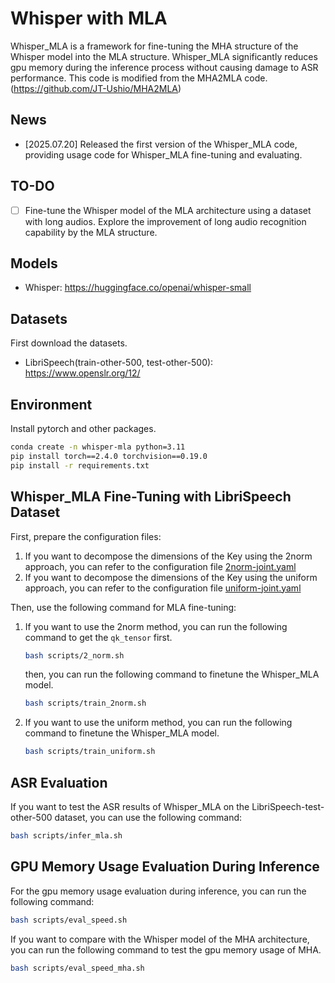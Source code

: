 # Whisper with MLA

Whisper_MLA is a framework for fine-tuning the MHA structure of the Whisper model into the MLA structure. Whisper_MLA significantly reduces gpu memory during the inference process without causing damage to ASR performance. This code is modified from the MHA2MLA code.(https://github.com/JT-Ushio/MHA2MLA)

## News

- [2025.07.20] Released the first version of the Whisper_MLA code, providing usage code for Whisper_MLA fine-tuning and evaluating.

## TO-DO

- [ ] Fine-tune the Whisper model of the MLA architecture using a dataset with long audios. Explore the improvement of long audio recognition capability by the MLA structure.

## Models

- Whisper: https://huggingface.co/openai/whisper-small

## Datasets

First download the datasets.

- LibriSpeech(train-other-500, test-other-500): https://www.openslr.org/12/

## Environment

Install pytorch and other packages.

```sh
conda create -n whisper-mla python=3.11
pip install torch==2.4.0 torchvision==0.19.0
pip install -r requirements.txt
```

## Whisper_MLA Fine-Tuning with LibriSpeech Dataset

First, prepare the configuration files:
1. If you want to decompose the dimensions of the Key using the 2norm approach, you can refer to the configuration file [2norm-joint.yaml](configs/2norm-joint.yaml)
2. If you want to decompose the dimensions of the Key using the uniform approach, you can refer to the configuration file [uniform-joint.yaml](configs/uniform-joint.yaml)


Then, use the following command for MLA fine-tuning:
1. If you want to use the 2norm method, you can run the following command to get the `qk_tensor` first.
    ```sh
    bash scripts/2_norm.sh
    ```
    then, you can run the following command to finetune the Whisper_MLA model.
    ```sh
    bash scripts/train_2norm.sh
    ```

2. If you want to use the uniform method, you can run the following command to finetune the Whisper_MLA model.
    ```sh
    bash scripts/train_uniform.sh
    ```

## ASR Evaluation

If you want to test the ASR results of Whisper_MLA on the LibriSpeech-test-other-500 dataset, you can use the following command:

```sh
bash scripts/infer_mla.sh
```

## GPU Memory Usage Evaluation During Inference

For the gpu memory usage evaluation during inference, you can run the following command:

```sh
bash scripts/eval_speed.sh
```
If you want to compare with the Whisper model of the MHA architecture, you can run the following command to test the gpu memory usage of MHA.

```sh
bash scripts/eval_speed_mha.sh
```

